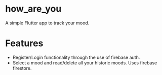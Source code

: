 # how_are_you
A simple Flutter app to track your mood.

# Features
- Register/Login functionality through the use of firebase auth.
- Select a mood and read/delete all your historic moods. Uses firebase firestore. 
